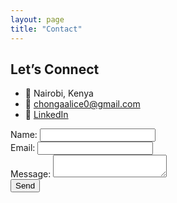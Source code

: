 ```yaml
---
layout: page
title: "Contact"
---
```


## Let’s Connect

- 📍 Nairobi, Kenya
- 📧 [chongaalice0@gmail.com](mailto:chongaalice0@gmail.com)
- 🔗 [LinkedIn](https://linkedin.com/in/alice-chonga)

<form method="post" action="https://formspree.io/f/your-form-id">
  <label>Name: <input type="text" name="name" required></label><br>
  <label>Email: <input type="email" name="email" required></label><br>
  <label>Message: <textarea name="message" required></textarea></label><br>
  <button type="submit">Send</button>
</form>
